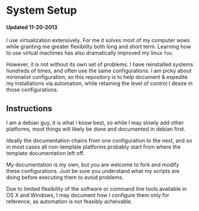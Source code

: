
# System Setup
#### Updated 11-20-2013

I use virtualization extensively.  For me it solves most of my computer woes while granting me greater flexibility both long and short term.  Learning how to use virtual machines has also dramatically improved my linux `foo`.

However, it is not without its own set of problems.  I have reinstalled systems hundreds of times, and often use the same configurations.  I am picky about minimalist configuration, so this repository is to help document & expedite my installations via automation, while retaining the level of control I desire in those configurations.


## Instructions

I am a debian guy, it is what I know best, so while I may slowly add other platforms, most things will likely be done and documented in debian first.

Ideally the documentation chains from one configuration to the next, and so in most cases all non-template platforms probably start from where the template documentation left off.

My documentation is my own, but you are welcome to fork and modify these configurations.  Just be sure you understand what my scripts are doing before executing them to avoid problems.

Due to limited flexibility of the software or command line tools available in OS X and Windows, I may document how I configure them only for reference, as automation is not feasibly acheivable.
